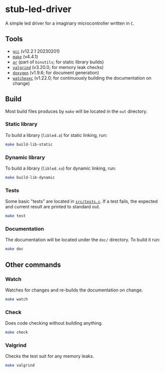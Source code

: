 # stub-led-driver

A simple led driver for a imaginary microcontroller written in `C`.

## Tools

- [`gcc`](https://gcc.gnu.org/) (v12.2.1 20230201)
- [`make`](https://www.gnu.org/software/make/) (v4.4.1)
- [`ar`](https://en.wikipedia.org/wiki/Ar_(Unix)) (part of `binutils`; for static library builds)
- [`valgrind`](https://valgrind.org/) (v3.20.0; for memory leak checks)
- [`doxygen`](https://www.doxygen.nl/) (v1.9.6; for document generation)
- [`watchexec`](https://github.com/watchexec/watchexec) (v1.22.0; for continuously building the documentation on change)

## Build

Most build files produces by `make` will be located in the `out` directory.

### Static library

To build a library (`libled.a`) for static linking, run:

```sh
make build-lib-static
```

### Dynamic library

To build a library (`libled.so`) for dynamic linking, run:

```sh
make build-lib-dynamic
```

### Tests

Some basic "tests" are located in [`src/tests.c`](src/tests.c).
If a test fails, the expected and current result are printed to standard out.

```sh
make test
```

### Documentation

The documentation will be located under the `doc/` directory.
To build it run:

```sh
make doc
```

## Other commands

### Watch

Watches for changes and re-builds the documentation on change.

```sh
make watch
```

### Check

Does code checking without building anything.

```sh
make check
```

### Valgrind

Checks the test suit for any memory leaks.

```sh
make valgrind
```
